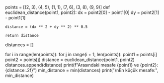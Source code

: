 points = [(2, 3), (4, 5), (1, 1), (7, 6), (3, 8), (9, 9)]
def euclidean_distance(point1, point2):
    dx = point2[0] - point1[0]
    dy = point2[1] - point1[1]
    
    distance = (dx ** 2 + dy ** 2) ** 0.5
    
    return distance
distances = []

for i in range(len(points)):
    for j in range(i + 1, len(points)):
        point1 = points[i]
        point2 = points[j]
        distance = euclidean_distance(point1, point2)
        distances.append(distance)
        print(f"Arasındaki mesafe {point1} ve {point2}: {distance:.2f}")
min_distance = min(distances)
print("\nEn küçük mesafe:", min_distance)
